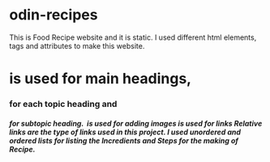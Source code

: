 # odin-recipes

This is Food Recipe website and it is static.
I used different html elements, tags and attributes to
make this website.
<h1> is used for main headings, <h3> for each topic heading
and <h5> for subtopic heading.
<img> is used for adding images
<a> is used for links
Relative links are the type of links used in this project.
I used unordered and ordered lists for listing the 
Incredients and Steps for the making of Recipe.


